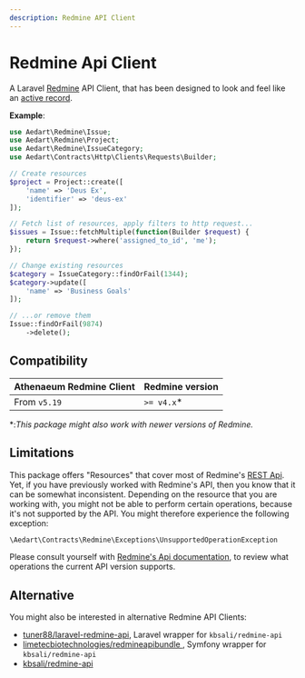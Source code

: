 ```yaml
---
description: Redmine API Client
---
```


# Redmine Api Client

A Laravel [Redmine](https://www.redmine.org/) API Client, that has been designed to look and feel like an [active record](https://en.wikipedia.org/wiki/Active_record_pattern).  

**Example**: 

```php
use Aedart\Redmine\Issue;
use Aedart\Redmine\Project;
use Aedart\Redmine\IssueCategory;
use Aedart\Contracts\Http\Clients\Requests\Builder;

// Create resources
$project = Project::create([
    'name' => 'Deus Ex',
    'identifier' => 'deus-ex'
]);

// Fetch list of resources, apply filters to http request...
$issues = Issue::fetchMultiple(function(Builder $request) {
    return $request->where('assigned_to_id', 'me');
});

// Change existing resources
$category = IssueCategory::findOrFail(1344);
$category->update([
    'name' => 'Business Goals'
]);

// ...or remove them
Issue::findOrFail(9874)
    ->delete();
```

## Compatibility

| Athenaeum Redmine Client | Redmine version |
|--------------------------|-----------------|
| From `v5.19`             | `>= v4.x`*      |

*:_This package might also work with newer versions of Redmine._

## Limitations

This package offers "Resources" that cover most of Redmine's [REST Api](https://www.redmine.org/projects/redmine/wiki/rest_api).
Yet, if you have previously worked with Redmine's API, then you know that it can be somewhat inconsistent. Depending on the resource that you are working with, you might not be able to perform certain operations, because it's not supported by the API.
You might therefore experience the following exception:

```php
\Aedart\Contracts\Redmine\Exceptions\UnsupportedOperationException
```

Please consult yourself with [Redmine's Api documentation](https://www.redmine.org/projects/redmine/wiki/rest_api), to review what operations the current API version supports.

## Alternative

You might also be interested in alternative Redmine API Clients:

* [tuner88/laravel-redmine-api](https://packagist.org/packages/tuner88/laravel-redmine-api), Laravel wrapper for `kbsali/redmine-api`
* [limetecbiotechnologies/redmineapibundle ](https://packagist.org/packages/limetecbiotechnologies/redmineapibundle), Symfony wrapper for `kbsali/redmine-api` 
* [kbsali/redmine-api](https://packagist.org/packages/kbsali/redmine-api)
